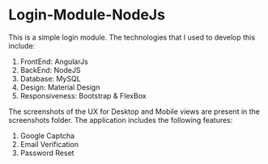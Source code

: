 # Login-Module-NodeJs

This is a simple login module. The technologies that I used to develop this include: 
1. FrontEnd: AngularJs
2. BackEnd: NodeJS
3. Database: MySQL
4. Design: Material Design
5. Responsiveness: Bootstrap & FlexBox

The screenshots of the UX for Desktop and Mobile views are present in the screenshots folder. The application includes the following features:
1. Google Captcha
2. Email Verification
3. Password Reset
